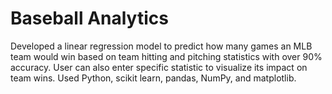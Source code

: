 # Baseball Analytics

Developed a linear regression model to predict how many games an MLB team would win based on team hitting and pitching statistics with over 90% accuracy. User can also enter specific statistic to visualize its impact on team wins. Used Python, scikit learn, pandas, NumPy, and matplotlib.
